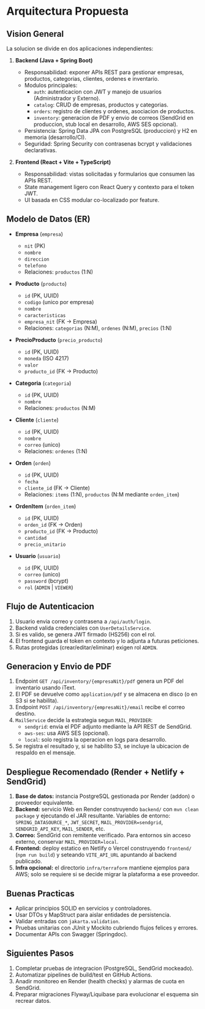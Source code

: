 ﻿# Arquitectura Propuesta

## Vision General

La solucion se divide en dos aplicaciones independientes:

1. **Backend (Java + Spring Boot)**  
   - Responsabilidad: exponer APIs REST para gestionar empresas, productos, categorias, clientes, ordenes e inventario.  
   - Modulos principales:
     - `auth`: autenticacion con JWT y manejo de usuarios (Administrador y Externo).
     - `catalog`: CRUD de empresas, productos y categorias.
     - `orders`: registro de clientes y ordenes, asociacion de productos.
     - `inventory`: generacion de PDF y envio de correos (SendGrid en produccion, stub local en desarrollo, AWS SES opcional).
   - Persistencia: Spring Data JPA con PostgreSQL (produccion) y H2 en memoria (desarrollo/CI).
   - Seguridad: Spring Security con contrasenas bcrypt y validaciones declarativas.

2. **Frontend (React + Vite + TypeScript)**  
   - Responsabilidad: vistas solicitadas y formularios que consumen las APIs REST.
   - State management ligero con React Query y contexto para el token JWT.
   - UI basada en CSS modular co-localizado por feature.

## Modelo de Datos (ER)

- **Empresa** (`empresa`)
  - `nit` (PK)
  - `nombre`
  - `direccion`
  - `telefono`
  - Relaciones: `productos` (1:N)

- **Producto** (`producto`)
  - `id` (PK, UUID)
  - `codigo` (unico por empresa)
  - `nombre`
  - `caracteristicas`
  - `empresa_nit` (FK -> Empresa)
  - Relaciones: `categorias` (N:M), `ordenes` (N:M), `precios` (1:N)

- **PrecioProducto** (`precio_producto`)
  - `id` (PK, UUID)
  - `moneda` (ISO 4217)
  - `valor`
  - `producto_id` (FK -> Producto)

- **Categoria** (`categoria`)
  - `id` (PK, UUID)
  - `nombre`
  - Relaciones: `productos` (N:M)

- **Cliente** (`cliente`)
  - `id` (PK, UUID)
  - `nombre`
  - `correo` (unico)
  - Relaciones: `ordenes` (1:N)

- **Orden** (`orden`)
  - `id` (PK, UUID)
  - `fecha`
  - `cliente_id` (FK -> Cliente)
  - Relaciones: `items` (1:N), `productos` (N:M mediante `orden_item`)

- **OrdenItem** (`orden_item`)
  - `id` (PK, UUID)
  - `orden_id` (FK -> Orden)
  - `producto_id` (FK -> Producto)
  - `cantidad`
  - `precio_unitario`

- **Usuario** (`usuario`)
  - `id` (PK, UUID)
  - `correo` (unico)
  - `password` (bcrypt)
  - `rol` (`ADMIN` | `VIEWER`)

## Flujo de Autenticacion

1. Usuario envia correo y contrasena a `/api/auth/login`.
2. Backend valida credenciales con `UserDetailsService`.
3. Si es valido, se genera JWT firmado (HS256) con el rol.
4. El frontend guarda el token en contexto y lo adjunta a futuras peticiones.
5. Rutas protegidas (crear/editar/eliminar) exigen rol `ADMIN`.

## Generacion y Envio de PDF

1. Endpoint `GET /api/inventory/{empresaNit}/pdf` genera un PDF del inventario usando iText.
2. El PDF se devuelve como `application/pdf` y se almacena en disco (o en S3 si se habilita).
3. Endpoint `POST /api/inventory/{empresaNit}/email` recibe el correo destino.
4. `MailService` decide la estrategia segun `MAIL_PROVIDER`:
   - `sendgrid`: envia el PDF adjunto mediante la API REST de SendGrid.
   - `aws-ses`: usa AWS SES (opcional).
   - `local`: solo registra la operacion en logs para desarrollo.
5. Se registra el resultado y, si se habilito S3, se incluye la ubicacion de respaldo en el mensaje.

## Despliegue Recomendado (Render + Netlify + SendGrid)

1. **Base de datos:** instancia PostgreSQL gestionada por Render (addon) o proveedor equivalente.
2. **Backend:** servicio Web en Render construyendo `backend/` con `mvn clean package` y ejecutando el JAR resultante. Variables de entorno: `SPRING_DATASOURCE_*`, `JWT_SECRET`, `MAIL_PROVIDER=sendgrid`, `SENDGRID_API_KEY`, `MAIL_SENDER`, etc.
3. **Correo:** SendGrid con remitente verificado. Para entornos sin acceso externo, conservar `MAIL_PROVIDER=local`.
4. **Frontend:** deploy estatico en Netlify o Vercel construyendo `frontend/` (`npm run build`) y seteando `VITE_API_URL` apuntando al backend publicado.
5. **Infra opcional:** el directorio `infra/terraform` mantiene ejemplos para AWS; solo se requiere si se decide migrar la plataforma a ese proveedor.

## Buenas Practicas

- Aplicar principios SOLID en servicios y controladores.
- Usar DTOs y MapStruct para aislar entidades de persistencia.
- Validar entradas con `jakarta.validation`.
- Pruebas unitarias con JUnit y Mockito cubriendo flujos felices y errores.
- Documentar APIs con Swagger (Springdoc).

## Siguientes Pasos

1. Completar pruebas de integracion (PostgreSQL, SendGrid mockeado).
2. Automatizar pipelines de build/test en GitHub Actions.
3. Anadir monitoreo en Render (health checks) y alarmas de cuota en SendGrid.
4. Preparar migraciones Flyway/Liquibase para evolucionar el esquema sin recrear datos.
